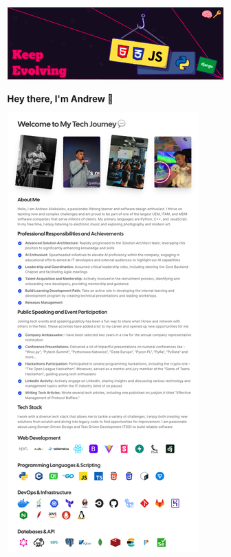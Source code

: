 ![Header](https://github.com/Brainisthekey/Brainisthekey/blob/main/assets/profile-git-hub.png)

## Hey there, I'm Andrew 👋

![Body](https://github.com/Brainisthekey/Brainisthekey/blob/main/assets/readme.jpg)
